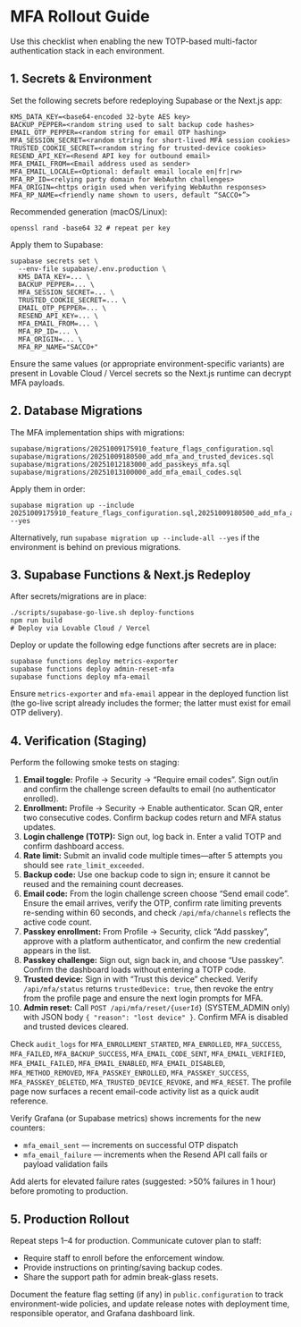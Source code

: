 # MFA Rollout Guide

Use this checklist when enabling the new TOTP-based multi-factor authentication stack in each environment.

## 1. Secrets & Environment

Set the following secrets before redeploying Supabase or the Next.js app:

```
KMS_DATA_KEY=<base64-encoded 32-byte AES key>
BACKUP_PEPPER=<random string used to salt backup code hashes>
EMAIL_OTP_PEPPER=<random string for email OTP hashing>
MFA_SESSION_SECRET=<random string for short-lived MFA session cookies>
TRUSTED_COOKIE_SECRET=<random string for trusted-device cookies>
RESEND_API_KEY=<Resend API key for outbound email>
MFA_EMAIL_FROM=<Email address used as sender>
MFA_EMAIL_LOCALE=<Optional: default email locale en|fr|rw>
MFA_RP_ID=<relying party domain for WebAuthn challenges>
MFA_ORIGIN=<https origin used when verifying WebAuthn responses>
MFA_RP_NAME=<friendly name shown to users, default “SACCO+”>
```

Recommended generation (macOS/Linux):

```
openssl rand -base64 32 # repeat per key
```

Apply them to Supabase:

```
supabase secrets set \
  --env-file supabase/.env.production \
  KMS_DATA_KEY=... \
  BACKUP_PEPPER=... \
  MFA_SESSION_SECRET=... \
  TRUSTED_COOKIE_SECRET=... \
  EMAIL_OTP_PEPPER=... \
  RESEND_API_KEY=... \
  MFA_EMAIL_FROM=... \
  MFA_RP_ID=... \
  MFA_ORIGIN=... \
  MFA_RP_NAME="SACCO+"
```

Ensure the same values (or appropriate environment-specific variants) are present in Lovable Cloud / Vercel secrets so the Next.js runtime can decrypt MFA payloads.

## 2. Database Migrations

The MFA implementation ships with migrations:

```
supabase/migrations/20251009175910_feature_flags_configuration.sql
supabase/migrations/20251009180500_add_mfa_and_trusted_devices.sql
supabase/migrations/20251012183000_add_passkeys_mfa.sql
supabase/migrations/20251013100000_add_mfa_email_codes.sql
```

Apply them in order:

```
supabase migration up --include 20251009175910_feature_flags_configuration.sql,20251009180500_add_mfa_and_trusted_devices.sql,20251012183000_add_passkeys_mfa.sql,20251013100000_add_mfa_email_codes.sql --yes
```

Alternatively, run `supabase migration up --include-all --yes` if the environment is behind on previous migrations.

## 3. Supabase Functions & Next.js Redeploy

After secrets/migrations are in place:

```
./scripts/supabase-go-live.sh deploy-functions
npm run build
# Deploy via Lovable Cloud / Vercel
```

Deploy or update the following edge functions after secrets are in place:

```
supabase functions deploy metrics-exporter
supabase functions deploy admin-reset-mfa
supabase functions deploy mfa-email
```

Ensure `metrics-exporter` and `mfa-email` appear in the deployed function list (the go-live script already includes the former; the latter must exist for email OTP delivery).

## 4. Verification (Staging)

Perform the following smoke tests on staging:

1. **Email toggle:** Profile → Security → “Require email codes”. Sign out/in and confirm the challenge screen defaults to email (no authenticator enrolled).
2. **Enrollment:** Profile → Security → Enable authenticator. Scan QR, enter two consecutive codes. Confirm backup codes return and MFA status updates.
3. **Login challenge (TOTP):** Sign out, log back in. Enter a valid TOTP and confirm dashboard access.
4. **Rate limit:** Submit an invalid code multiple times—after 5 attempts you should see `rate_limit_exceeded`.
5. **Backup code:** Use one backup code to sign in; ensure it cannot be reused and the remaining count decreases.
6. **Email code:** From the login challenge screen choose “Send email code”. Ensure the email arrives, verify the OTP, confirm rate limiting prevents re-sending within 60 seconds, and check `/api/mfa/channels` reflects the active code count.
7. **Passkey enrollment:** From Profile → Security, click “Add passkey”, approve with a platform authenticator, and confirm the new credential appears in the list.
8. **Passkey challenge:** Sign out, sign back in, and choose “Use passkey”. Confirm the dashboard loads without entering a TOTP code.
9. **Trusted device:** Sign in with “Trust this device” checked. Verify `/api/mfa/status` returns `trustedDevice: true`, then revoke the entry from the profile page and ensure the next login prompts for MFA.
10. **Admin reset:** Call `POST /api/mfa/reset/{userId}` (SYSTEM_ADMIN only) with JSON body `{ "reason": "lost device" }`. Confirm MFA is disabled and trusted devices cleared.

Check `audit_logs` for `MFA_ENROLLMENT_STARTED`, `MFA_ENROLLED`, `MFA_SUCCESS`, `MFA_FAILED`, `MFA_BACKUP_SUCCESS`, `MFA_EMAIL_CODE_SENT`, `MFA_EMAIL_VERIFIED`, `MFA_EMAIL_FAILED`, `MFA_EMAIL_ENABLED`, `MFA_EMAIL_DISABLED`, `MFA_METHOD_REMOVED`, `MFA_PASSKEY_ENROLLED`, `MFA_PASSKEY_SUCCESS`, `MFA_PASSKEY_DELETED`, `MFA_TRUSTED_DEVICE_REVOKE`, and `MFA_RESET`. The profile page now surfaces a recent email-code activity list as a quick audit reference.

Verify Grafana (or Supabase metrics) shows increments for the new counters:

- `mfa_email_sent` — increments on successful OTP dispatch
- `mfa_email_failure` — increments when the Resend API call fails or payload validation fails

Add alerts for elevated failure rates (suggested: >50% failures in 1 hour) before promoting to production.

## 5. Production Rollout

Repeat steps 1–4 for production. Communicate cutover plan to staff:

- Require staff to enroll before the enforcement window.
- Provide instructions on printing/saving backup codes.
- Share the support path for admin break-glass resets.

Document the feature flag setting (if any) in `public.configuration` to track environment-wide policies, and update release notes with deployment time, responsible operator, and Grafana dashboard link.
